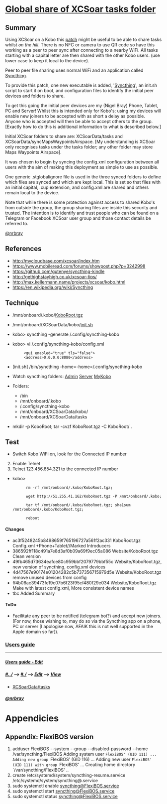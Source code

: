 # [Global share of XCSoar tasks folder](https://u.nu/-jeo)  
## Summary
Using XCSoar on a Kobo this [patch](https://u.nu/sal) might be useful to be able to share tasks whilst *on the hill*. There is no NFC or camera to use QR code so have this working as a peer to peer sync after connecting to a nearby WiFi. All tasks starting with a capital letter are then shared with the other Kobo users. (use lower case to keep it local to the device).

Peer to peer file sharing uses normal WiFi and an application called [Syncthing](https://syncthing.net).  

To provide this patch, one new executable is added, '[Syncthing](https://docs.syncthing.net/users/syncthing.html)', an init.sh script to start it on boot, and configuration files to identify the initial peer devices and folders to share.

To get this going the initial peer devices are my (Nigel Bray) Phone, Tablet, PC and Server!  Whilst this is intended only for Kobo's; using my devices will enable new joiners to be accepted with as short a delay as possible.  Anyone who is accepted will then be able to accept others to the group.  [Exactly how to do this is additional information to what is described below.]

Initial XCSoar folders to share are: XCSoarData/tasks and XCSoarData/syncMapsWaypointsAirspace.  [My understanding is XCSoar only recognises tasks under the tasks folder; any other folder may store Maps Waypoints Airspace].

It was chosen to begin by syncing the config.xml configuration between all users with the aim of making this deployment as simple to use as possible.  

One generic .stglobalignore file is used in the three synced folders to define which files are synced and which are kept local.  This is set so that files with an initial capital, .cup extension, and config.xml are shared and others remain local to the device.

Note that while there is some protection against access to shared Kobo's from outside the group, the group sharing files are inside this security and  trusted.  The intention is to identify and trust people who can be found on a Telegram or Facebook XCSoar user group and those contact details be referred to.

[@nrbray](https://web.telegram.org/#/im?p=@nrbray)

## References
- <http://mycloudbase.com/xcsoar/index.htm>
- <https://www.mobileread.com/forums/showpost.php?p=3242998>
- <https://github.com/gutenye/syncthing-kindle>
- <http://gethighstayhigh.co.uk/xcsoar-tips/>
- <http://max.kellermann.name/projects/xcsoar/kobo.html> 
- <https://en.wikipedia.org/wiki/Syncthing>

## Technique
- /mnt/onboard/.kobo/[KoboRoot.tgz](./Website/KoboRoot.tgz)
- /mnt/onboard/XCSoarData/kobo/[init.sh](./KoboRoot/mnt/onboard/XCSoarData/kobo/init.sh)  
- kobo> syncthing -generate /.config/syncthing-kobo
- kobo> vi /.config/syncthing-kobo/config.xml

           <gui enabled="true" tls="false">  
           <address>0.0.0.0:8080</address>

- [init.sh] /bin/syncthing -home=-home=/.config/syncthing-kobo
- Watch syncthing folders: [Admin](http://127.0.0.1:8384) [Server](https://51.255.41.162:8384/) [MyKobo](http://192.168.8.100:8384/)
- Folders:
    - /bin
    - /mnt/onboard/.kobo
    - /.config/syncthing-kobo
    - /mnt/onboard/XCSoarData/kobo/
    - /mnt/onboard/XCSoarData/tasks
- mkdir -p KoboRoot; tar -cvzf KoboRoot.tgz -C KoboRoot/ .

## Test  
-  Switch Kobo WiFi on, look for the Connected IP number
2. Enable Telnet
3. Telnet 123.456.654.321 to the connected IP number
- kobo> 

            rm -rf /mnt/onboard/.kobo/KoboRoot.tgz; 
            
            wget http://51.255.41.162/KoboRoot.tgz -P /mnt/onboard/.kobo; 
            
            tar tf /mnt/onboard/.kobo/KoboRoot.tgz; sha1sum /mnt/onboard/.kobo/KoboRoot.tgz; 
            
            reboot

#### Changes
- ac3f5248245b8498659f765196727a561f2ac331  KoboRoot.tgz  Config.xml +Phone+Tablet//Marked Introducers  
- 386592ff118c491a7e8d3af0b09a69f9ec05a086  Website/KoboRoot.tgz  Clean version
- 49fb465d73634eafce80c959bbf2079779bbf55c  Website/KoboRoot.tgz, new version of syncthing, config.xml devices
- 4d47567e90174e01204282c5b737356715979d5e  Website/KoboRoot.tgz  remove unused devices from config
- ff4b06ac39473fe19c07b6f23f95cf480f29e034  Website/KoboRoot.tgz Make with latest config.xml, More consistent device names
- tbc Added Summary

#### ToDo
- Facilitate any peer to be notified (telegram bot?) and accept new joiners.  (For now, those wishing to, may do so via the Syncthing app on a phone, PC or server [I apologise now, AFAIK this is not well supported in the Apple domain so far]).



### [Users guide](http://51.255.41.162/?l=Ay) 



---
##### [Users guide - Edit](/home/nrb/projects/ohv-html/fly/Task-Sync.mkd)
##### [#../][This-root] --> [#./][This-location] --> [Edit][This-Source] --> [View][This-View] 
- [XCSoarData/tasks](/home/nrb/.xcsoar/tasks)  

##### [@nrbray](https://web.telegram.org/#/im?p=@nrbray)  
[This-source]: /home/nrb/projects/xcsoar/ShareAllTasks/ReadMe.md  

[This]: <file://nrb-Lenovo-ideapad-MIIX-700-12ISK/home/nrb/projects/xcsoar/ShareAllTasks/ReadMe.md>

[This-view]: file://nrb-Lenovo-ideapad-MIIX-700-12ISK/home/nrb/projects/xcsoar/ShareAllTasks/ReadMe.md  

[This-location]: file://nrb-Lenovo-ideapad-MIIX-700-12ISK/home/nrb/projects/xcsoar/ShareAllTasks  

[This-root]: /home/nrb/projects/xcsoar/  



# Appendicies
## Appendix: FlexiBOS version

1. adduser FlexiBOS --system --group --disabled-password  --home /var/syncthing/FlexiBOS
    Adding system user `FlexiBOS' (UID 111) ...
    Adding new group `FlexiBOS' (GID 116) ...
    Adding new user `FlexiBOS' (UID 111) with group `FlexiBOS' ...
    Creating home directory `/var/syncthing/FlexiBOS' ..
2. create /etc/systemd/system/syncthing-resume.service  /etc/systemd/system/syncthing@.service
3. sudo systemctl enable syncthing@FlexiBOS.service
4. sudo systemctl start syncthing@FlexiBOS.service
5. sudo systemctl status syncthing@FlexiBOS.service